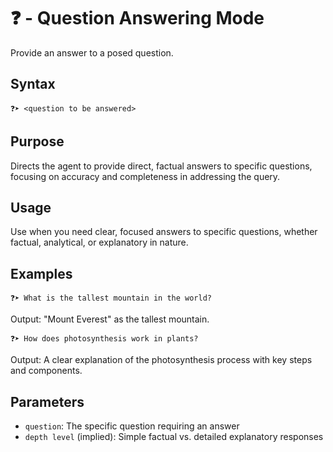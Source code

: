 # ❓ - Question Answering Mode
Provide an answer to a posed question.

## Syntax
`❓➤ <question to be answered>`

## Purpose
Directs the agent to provide direct, factual answers to specific questions, focusing on accuracy and completeness in addressing the query.

## Usage
Use when you need clear, focused answers to specific questions, whether factual, analytical, or explanatory in nature.

## Examples
```example
❓➤ What is the tallest mountain in the world?
```

Output: "Mount Everest" as the tallest mountain.

```example
❓➤ How does photosynthesis work in plants?
```

Output: A clear explanation of the photosynthesis process with key steps and components.

## Parameters
- `question`: The specific question requiring an answer
- `depth level` (implied): Simple factual vs. detailed explanatory responses

